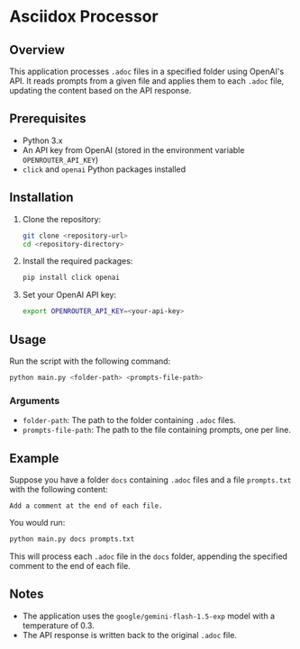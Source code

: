 # Asciidox Processor

## Overview

This application processes `.adoc` files in a specified folder using OpenAI's API. It reads prompts from a given file and applies them to each `.adoc` file, updating the content based on the API response.

## Prerequisites

- Python 3.x
- An API key from OpenAI (stored in the environment variable `OPENROUTER_API_KEY`)
- `click` and `openai` Python packages installed

## Installation

1. Clone the repository:
   ```sh
   git clone <repository-url>
   cd <repository-directory>
   ```

2. Install the required packages:
   ```sh
   pip install click openai
   ```

3. Set your OpenAI API key:
   ```sh
   export OPENROUTER_API_KEY=<your-api-key>
   ```

## Usage

Run the script with the following command:
```sh
python main.py <folder-path> <prompts-file-path>
```

### Arguments

- `folder-path`: The path to the folder containing `.adoc` files.
- `prompts-file-path`: The path to the file containing prompts, one per line.

## Example

Suppose you have a folder `docs` containing `.adoc` files and a file `prompts.txt` with the following content:
```
Add a comment at the end of each file.
```

You would run:
```sh
python main.py docs prompts.txt
```

This will process each `.adoc` file in the `docs` folder, appending the specified comment to the end of each file.

## Notes

- The application uses the `google/gemini-flash-1.5-exp` model with a temperature of 0.3.
- The API response is written back to the original `.adoc` file.
